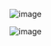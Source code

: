 ![image](https://github.com/user-attachments/assets/e11f832f-419c-4322-909a-efbb0288084a)

![image](https://github.com/user-attachments/assets/09995575-1127-40b9-967e-1c25ded47c4d)

